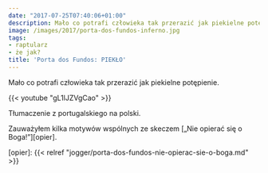 ```yaml
---
date: "2017-07-25T07:40:06+01:00"
description: Mało co potrafi człowieka tak przerazić jak piekielne potępienie.
image: /images/2017/porta-dos-fundos-inferno.jpg
tags:
- raptularz
- że jak?
title: 'Porta dos Fundos: PIEKŁO'
---
```


Mało co potrafi człowieka tak przerazić jak piekielne potępienie.

<!--more-->

{{< youtube "gL1lJZVgCao" >}}

Tłumaczenie z portugalskiego na polski.

Zauważyłem kilka motywów wspólnych ze skeczem [„Nie opierać się o
Boga!”][opier].

[opier]: {{< relref "jogger/porta-dos-fundos-nie-opierac-sie-o-boga.md" >}}
